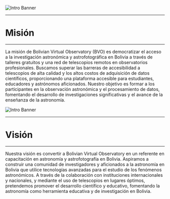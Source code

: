 ![Intro Banner](im/Baner_v1_LCO_1.jpg)

---

# Misión

---

La misión de Bolivian Virtual Observatory (BVO) es democratizar el acceso a la investigación astronómica y astrofotográfica en Bolivia a través de talleres gratuitos y una red de telescopios remotos en observatorios profesionales. Buscamos superar las barreras de accesibilidad a telescopios de alta calidad y los altos costos de adquisición de datos científicos, proporcionando una plataforma accesible para estudiantes, educadores y astrónomos aficionados. Nuestro objetivo es formar a los participantes en la observación astronómica y el procesamiento de datos, fomentando el desarrollo de investigaciones significativas y el avance de la enseñanza de la astronomía.


![Intro Banner](im/BVO.jpg)


---

# Visión

---

Nuestra visión es convertir a Bolivian Virtual Observatory en un referente en capacitación en astronomía y astrofotografía en Bolivia. Aspiramos a construir una comunidad de investigadores y aficionados a la astronomía en Bolivia que utilice tecnologías avanzadas para el estudio de los fenómenos astronómicos. A través de la colaboración con instituciones internacionales y nacionales, y mediante el uso de telescopios en lugares óptimos, pretendemos promover el desarrollo científico y educativo, fomentando la astronomía como herramienta educativa y de investigación en Bolivia.
